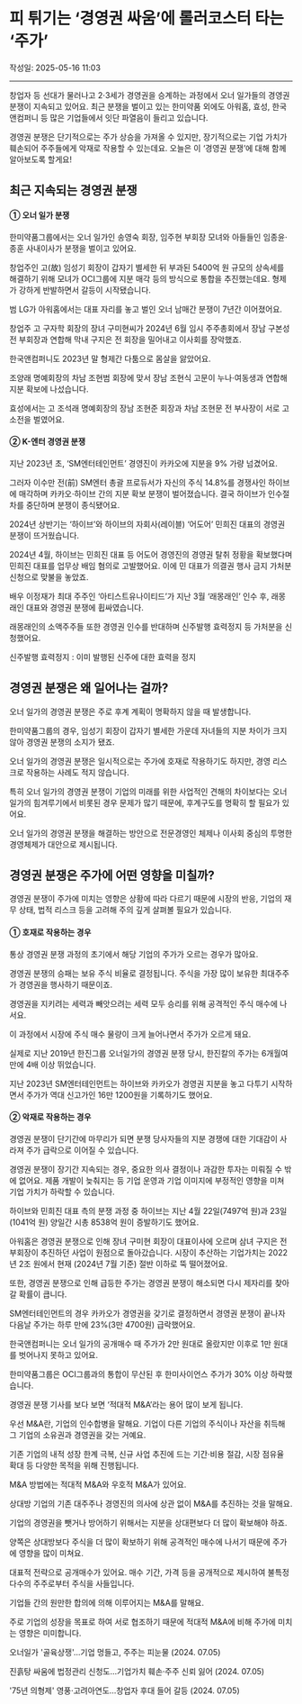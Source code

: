 # 피 튀기는 ‘경영권 싸움’에 롤러코스터 타는 ‘주가’

작성일: 2025-05-16 11:03

---

창업자 등 선대가 물러나고 2⋅3세가 경영권을 승계하는 과정에서 오너 일가들의 경영권 분쟁이 지속되고 있어요. 최근 분쟁을 벌이고 있는 한미약품 외에도 아워홈, 효성, 한국앤컴퍼니 등 많은 기업들에서 잇단 파열음이 들리고 있습니다.

경영권 분쟁은 단기적으로는 주가 상승을 가져올 수 있지만, 장기적으로는 기업 가치가 훼손되어 주주들에게 악재로 작용할 수 있는데요. 오늘은 이 ‘경영권 분쟁’에 대해 함께 알아보도록 할게요!

## 최근 지속되는 경영권 분쟁

#### ① 오너 일가 분쟁

한미약품그룹에서는 오너 일가인 송영숙 회장, 임주현 부회장 모녀와 아들들인 임종윤⋅종훈 사내이사가 분쟁을 벌이고 있어요.

창업주인 고(故) 임성기 회장이 갑자기 별세한 뒤 부과된 5400억 원 규모의 상속세를 해결하기 위해 모녀가 OCI그룹에 지분 매각 등의 방식으로 통합을 추진했는데요. 형제가 강하게 반발하면서 갈등이 시작됐습니다.

범 LG가 아워홈에서는 대표 자리를 놓고 벌인 오너 남매간 분쟁이 7년간 이어졌어요.

창업주 고 구자학 회장의 장녀 구미현씨가 2024년 6월 임시 주주총회에서 장남 구본성 전 부회장과 연합해 막내 구지은 전 회장을 밀어내고 이사회를 장악했죠.

한국앤컴퍼니도 2023년 말 형제간 다툼으로 몸살을 앓았어요.

조양래 명예회장의 차남 조현범 회장에 맞서 장남 조현식 고문이 누나⋅여동생과 연합해 지분 확보에 나섰습니다.

효성에서는 고 조석래 명예회장의 장남 조현준 회장과 차남 조현문 전 부사장이 서로 고소전을 벌였어요.

#### ② K-엔터 경영권 분쟁

지난 2023년 초, ‘SM엔터테인먼트’ 경영진이 카카오에 지분을 9% 가량 넘겼어요.

그러자 이수만 전(前) SM엔터 총괄 프로듀서가 자신의 주식 14.8%를 경쟁사인 하이브에 매각하며 카카오⋅하이브 간의 지분 확보 분쟁이 벌어졌습니다. 결국 하이브가 인수절차를 중단하며 분쟁이 종식됐어요.

2024년 상반기는 ‘하이브’와 하이브의 자회사(레이블) ‘어도어’ 민희진 대표의 경영권 분쟁이 뜨거웠습니다.

2024년 4월, 하이브는 민희진 대표 등 어도어 경영진의 경영권 탈취 정황을 확보했다며 민희진 대표를 업무상 배임 혐의로 고발했어요. 이에 민 대표가 의결권 행사 금지 가처분 신청으로 맞불을 놓았죠.

배우 이정재가 최대 주주인 ‘아티스트유나이티드’가 지난 3월 ‘래몽래인’ 인수 후, 래몽래인 대표와 경영권 분쟁에 휩싸였습니다.

래몽래인의 소액주주들 또한 경영권 인수를 반대하며 신주발행 효력정지 등 가처분을 신청했어요.

신주발행 효력정지 : 이미 발행된 신주에 대한 효력을 정지

## 경영권 분쟁은 왜 일어나는  걸까?

오너 일가의 경영권 분쟁은 주로 후계 계획이 명확하지 않을 때 발생합니다.

한미약품그룹의 경우, 임성기 회장이 갑자기 별세한 가운데 자녀들의 지분 차이가 크지 않아 경영권 분쟁의 소지가 됐죠.

오너 일가의 경영권 분쟁은 일시적으로는 주가에 호재로 작용하기도 하지만, 경영 리스크로 작용하는 사례도 적지 않습니다.

특히 오너 일가의 경영권 분쟁이 기업의 미래를 위한 사업적인 견해의 차이보다는 오너 일가의 힘겨루기에서 비롯된 경우 문제가 많기 때문에, 후계구도를 명확히 할 필요가 있어요.

오너 일가의 경영권 분쟁을 해결하는 방안으로 전문경영인 체제나 이사회 중심의 투명한 경영체제가 대안으로 제시됩니다.

## 경영권 분쟁은 주가에 어떤 영향을 미칠까?

경영권 분쟁이 주가에 미치는 영향은 상황에 따라 다르기 때문에 시장의 반응, 기업의 재무 상태, 법적 리스크 등을 고려해 주의 깊게 살펴볼 필요가 있습니다.

#### ① 호재로 작용하는 경우

통상 경영권 분쟁 과정의 초기에서 해당 기업의 주가가 오르는 경우가 많아요.

경영권 분쟁의 승패는 보유 주식 비율로 결정됩니다. 주식을 가장 많이 보유한 최대주주가 경영권을 행사하기 때문이죠.

경영권을 지키려는 세력과 빼앗으려는 세력 모두 승리를 위해 공격적인 주식 매수에 나서요.

이 과정에서 시장에 주식 매수 물량이 크게 늘어나면서 주가가 오르게 돼요.

실제로 지난 2019년 한진그룹 오너일가의 경영권 분쟁 당시, 한진칼의 주가는 6개월여 만에 4배 이상 뛰었습니다.

지난 2023년 SM엔터테인먼트는 하이브와 카카오가 경영권 지분을 놓고 다투기 시작하면서 주가가 역대 신고가인 16만 1200원을 기록하기도 했어요.

#### ② 악재로 작용하는 경우

경영권 분쟁이 단기간에 마무리가 되면 분쟁 당사자들의 지분 경쟁에 대한 기대감이 사라져 주가 급락으로 이어질 수 있습니다.

경영권 분쟁이 장기간 지속되는 경우, 중요한 의사 결정이나 과감한 투자는 미뤄질 수 밖에 없어요. 제품 개발이 늦춰지는 등 기업 운영과 기업 이미지에 부정적인 영향을 미쳐 기업 가치가 하락할 수 있습니다.

하이브와 민희진 대표 측의 분쟁 과정 중 하이브는 지난 4월 22일(7497억 원)과 23일(1041억 원) 양일간 시총 8538억 원이 증발하기도 했어요.

아워홈은 경영권 분쟁으로 인해 장녀 구미현 회장이 대표이사에 오르며 삼녀 구지은 전 부회장이 추진하던 사업이 원점으로 돌아갔습니다. 시장이 추산하는 기업가치는 2022년 2조 원에서 현재 (2024년 7월 기준) 절반 이하로 뚝 떨어졌어요.

또한, 경영권 분쟁으로 인해 급등한 주가는 경영권 분쟁이 해소되면 다시 제자리를 찾아갈 확률이 큽니다.

SM엔터테인먼트의 경우 카카오가 경영권을 갖기로 결정하면서 경영권 분쟁이 끝나자 다음날 주가는 하루 만에 23%(3만 4700원) 급락했어요.

한국앤컴퍼니는 오너 일가의 공개매수 때 주가가 2만 원대로 올랐지만 이후로 1만 원대를 벗어나지 못하고 있어요.

한미약품그룹은 OCI그룹과의 통합이 무산된 후 한미사이언스 주가가 30% 이상 하락했습니다.

경영권 분쟁 기사를 보다 보면 ‘적대적 M&A’라는 용어 많이 보게 됩니다.

우선 M&A란, 기업의 인수합병을 말해요. 기업이 다른 기업의 주식이나 자산을 취득해 그 기업의 소유권과 경영권을 갖는 거예요.

기존 기업의 내적 성장 한계 극복, 신규 사업 추진에 드는 기간⋅비용 절감, 시장 점유율 확대 등 다양한 목적을 위해 진행됩니다.

M&A 방법에는 적대적 M&A와 우호적 M&A가 있어요.

상대방 기업의 기존 대주주나 경영진의 의사에 상관 없이 M&A를 추진하는 것을 말해요.

기업의 경영권을 뺏거나 방어하기 위해서는 지분을 상대편보다 더 많이 확보해야 하죠.

양쪽은 상대방보다 주식을 더 많이 확보하기 위해 공격적인 매수에 나서기 때문에 주가에 영향을 많이 미쳐요.

대표적 전략으로 공개매수가 있어요. 매수 기간, 가격 등을 공개적으로 제시하여 불특정 다수의 주주로부터 주식을 사들입니다.

기업들 간의 원만한 합의에 의해 이루어지는 M&A를 말해요.

주로 기업의 성장을 목표로 하여 서로 협조하기 때문에 적대적 M&A에 비해 주가에 미치는 영향은 미미합니다.

오너일가 '골육상쟁'…기업 멍들고, 주주는 피눈물 (2024. 07.05)

진흙탕 싸움에 법정관리 신청도…기업가치 훼손·주주 신뢰 잃어 (2024. 07.05)

'75년 의형제' 영풍·고려아연도…창업자 후대 들어 갈등 (2024. 07.05)